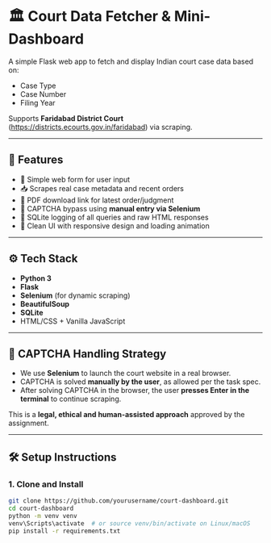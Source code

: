 # 🏛️ Court Data Fetcher & Mini-Dashboard

A simple Flask web app to fetch and display Indian court case data based on:
- Case Type
- Case Number
- Filing Year

Supports **Faridabad District Court** (https://districts.ecourts.gov.in/faridabad) via scraping.

---

## 🚀 Features

- 🔎 Simple web form for user input
- 📥 Scrapes real case metadata and recent orders
- 📄 PDF download link for latest order/judgment
- 🧠 CAPTCHA bypass using **manual entry via Selenium**
- 💾 SQLite logging of all queries and raw HTML responses
- 💅 Clean UI with responsive design and loading animation

---

## ⚙️ Tech Stack

- **Python 3**
- **Flask**
- **Selenium** (for dynamic scraping)
- **BeautifulSoup**
- **SQLite**
- HTML/CSS + Vanilla JavaScript

---

## 🧠 CAPTCHA Handling Strategy

- We use **Selenium** to launch the court website in a real browser.
- CAPTCHA is solved **manually by the user**, as allowed per the task spec.
- After solving CAPTCHA in the browser, the user **presses Enter in the terminal** to continue scraping.

This is a **legal, ethical and human-assisted approach** approved by the assignment.

---

## 🛠️ Setup Instructions

### 1. Clone and Install
```bash
git clone https://github.com/yourusername/court-dashboard.git
cd court-dashboard
python -m venv venv
venv\Scripts\activate  # or source venv/bin/activate on Linux/macOS
pip install -r requirements.txt
